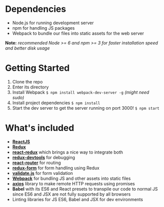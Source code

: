 # Dependencies
 - Node.js for running development server
 - npm for handling JS packages
 - Webpack to bundle our files into static assets for the web server

**Note:**  *recommended Node >= 6 and npm >= 3 for faster installation speed and better disk usage*

# Getting Started
 1. Clone the repo
 2. Enter its directory
 3. Install Webpack `$ npm install webpack-dev-server -g` *(might need sudo)*
 3. Install project dependencies `$ npm install`
 4. Start the dev server to get the server running on port 3000! `$ npm start`

# What's included
 - [**ReactJS**](https://facebook.github.io/react/)
 - [**Redux**](http://redux.js.org)
 - [**react-redux**](https://github.com/reactjs/react-redux) which brings a nice way to integrate both
 - [**redux-devtools**](https://github.com/facebook/react-devtools) for debugging
 - [**react-router**](https://github.com/ReactTraining/react-router) for routing
 - [**redux-form**](http://redux-form.com/) for form handling using Redux
 - [**validate.js**](https://validatejs.org) for form validation
 - [**Webpack**](https://webpack.github.io/) for bundling JS and other assets into static files
 - [**axios**](https://github.com/mzabriskie/axios) library to make remote HTTP requests using promises
 - **Babel** with its ES6 and React presets to transpile our code to normal JS since ES6 and JSX are not fully supported by all browsers
 - Linting libraries for JS ES6, Babel and JSX for dev environments
